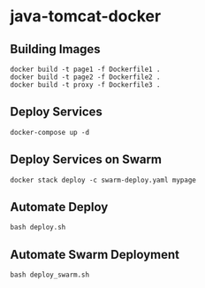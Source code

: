 # java-tomcat-docker
## Building Images
```
docker build -t page1 -f Dockerfile1 .
docker build -t page2 -f Dockerfile2 .
docker build -t proxy -f Dockerfile3 .
```

## Deploy Services
```
docker-compose up -d
```

## Deploy Services on Swarm
```
docker stack deploy -c swarm-deploy.yaml mypage
```

## Automate Deploy
```
bash deploy.sh
```

## Automate Swarm Deployment
```
bash deploy_swarm.sh
```
